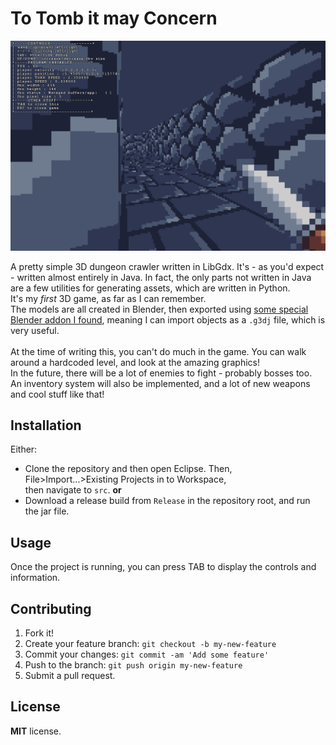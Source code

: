 # To Tomb it may Concern

![Image not loaded.](https://github.com/j4cobgarby/To-Tomb-it-may-Concern/blob/master/github/screenshot01.png "A screenshot!")<br>

A pretty simple 3D dungeon crawler written in LibGdx.
It's - as you'd expect - written almost entirely in Java.
In fact, the only parts not written in Java are a few utilities
for generating assets, which are written in Python.<br>
It's my *first* 3D game, as far as I can remember.<br>
The models are all created in Blender, then exported using
[some special Blender addon I found](https://github.com/Dancovich/libgdx_blender_g3d_exporter), meaning I can import
objects as a `.g3dj` file, which is very useful.<br><br>
At the time of writing this, you can't do much in the game.
You can walk around a hardcoded level, and look at the amazing
graphics!<br>
In the future, there will be a lot of enemies to fight -
probably bosses too. An inventory system will also be
implemented, and a lot of new weapons and cool stuff like that!

## Installation

Either:
 - Clone the repository and then open Eclipse. Then, File>Import...>Existing Projects in to Workspace,<br>
	then navigate to `src`.
**or**
 - Download a release build from `Release` in the repository root, and run the jar file.

## Usage

Once the project is running, you can press TAB to display the controls and information.

## Contributing

1. Fork it!
2. Create your feature branch: `git checkout -b my-new-feature`
3. Commit your changes: `git commit -am 'Add some feature'`
4. Push to the branch: `git push origin my-new-feature`
5. Submit a pull request.

## License

**MIT** license.
